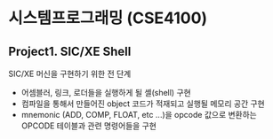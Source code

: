 # 시스템프로그래밍 (CSE4100)


## Project1. SIC/XE Shell
SIC/XE 머신을 구현하기 위한 전 단계
* 어셈블러, 링크, 로더들을 실행하게 될 셸(shell) 구현
* 컴파일을 통해서 만들어진 object 코드가 적재되고 실행될 메모리 공간 구현
* mnemonic (ADD, COMP, FLOAT, etc ...)을 opcode 값으로 변환하는 OPCODE 테이블과 관련 명령어들을 구현
